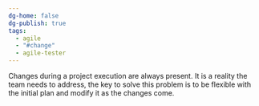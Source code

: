 ```yaml
---
dg-home: false
dg-publish: true
tags:
  - agile
  - "#change"
  - agile-tester
---
```

Changes during a project execution are always present. It is a reality the team needs to address, the key to solve this problem is to be flexible with the initial plan and modify it as the changes come.
